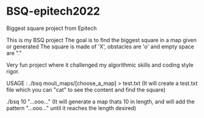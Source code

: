 # BSQ-epitech2022
Biggest square project from Epitech

This is my BSQ project
The goal is to find the biggest square in a map given or generated
The square is made of 'X', obstacles are 'o' and empty space are "."

Very fun project where it challenged my algorithmic skills and coding style rigor.

USAGE : 
./bsq mouli_maps/[choose_a_map] > test.txt (It will create a test.txt file which you can "cat" to see the content and find the square)

./bsq 10 "...ooo..." (It will generate a map thats 10 in length, and will add the pattern "...ooo..." until it reaches the length desired)
